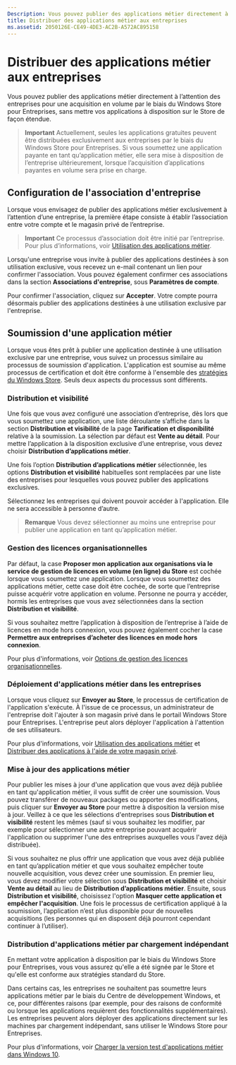 ```yaml
---
Description: Vous pouvez publier des applications métier directement à l’attention des entreprises pour une acquisition en volume par le biais du Windows Store pour Entreprises, sans mettre vos applications à disposition sur le Store de façon étendue.
title: Distribuer des applications métier aux entreprises
ms.assetid: 2050126E-CE49-4DE3-AC2B-A572AC895158
---
```


# Distribuer des applications métier aux entreprises


Vous pouvez publier des applications métier directement à l’attention des entreprises pour une acquisition en volume par le biais du Windows Store pour Entreprises, sans mettre vos applications à disposition sur le Store de façon étendue.

> **Important** Actuellement, seules les applications gratuites peuvent être distribuées exclusivement aux entreprises par le biais du Windows Store pour Entreprises. Si vous soumettez une application payante en tant qu’application métier, elle sera mise à disposition de l’entreprise ultérieurement, lorsque l’acquisition d’applications payantes en volume sera prise en charge. 

## Configuration de l'association d'entreprise


Lorsque vous envisagez de publier des applications métier exclusivement à l’attention d’une entreprise, la première étape consiste à établir l’association entre votre compte et le magasin privé de l’entreprise.

> **Important** Ce processus d’association doit être initié par l’entreprise. Pour plus d’informations, voir [Utilisation des applications métier](http://go.microsoft.com/fwlink/p/?LinkId=698846).

Lorsqu'une entreprise vous invite à publier des applications destinées à son utilisation exclusive, vous recevez un e-mail contenant un lien pour confirmer l'association. Vous pouvez également confirmer ces associations dans la section **Associations d'entreprise**, sous **Paramètres de compte**.

Pour confirmer l'association, cliquez sur **Accepter**. Votre compte pourra désormais publier des applications destinées à une utilisation exclusive par l'entreprise.

## Soumission d'une application métier


Lorsque vous êtes prêt à publier une application destinée à une utilisation exclusive par une entreprise, vous suivez un processus similaire au processus de soumission d'application. L'application est soumise au même processus de certification et doit être conforme à l'ensemble des [stratégies du Windows Store](https://msdn.microsoft.com/library/windows/apps/dn764944). Seuls deux aspects du processus sont différents.

### Distribution et visibilité

Une fois que vous avez configuré une association d’entreprise, dès lors que vous soumettez une application, une liste déroulante s’affiche dans la section **Distribution et visibilité** de la page **Tarification et disponibilité** relative à la soumission. La sélection par défaut est **Vente au détail**. Pour mettre l’application à la disposition exclusive d’une entreprise, vous devez choisir **Distribution d’applications métier**.

Une fois l’option **Distribution d’applications métier** sélectionnée, les options **Distribution et visibilité** habituelles sont remplacées par une liste des entreprises pour lesquelles vous pouvez publier des applications exclusives.

Sélectionnez les entreprises qui doivent pouvoir accéder à l'application. Elle ne sera accessible à personne d’autre.

> **Remarque** Vous devez sélectionner au moins une entreprise pour publier une application en tant qu’application métier.

### Gestion des licences organisationnelles

Par défaut, la case **Proposer mon application aux organisations via le service de gestion de licences en volume (en ligne) du Store** est cochée lorsque vous soumettez une application. Lorsque vous soumettez des applications métier, cette case doit être cochée, de sorte que l’entreprise puisse acquérir votre application en volume. Personne ne pourra y accéder, hormis les entreprises que vous avez sélectionnées dans la section **Distribution et visibilité**.

Si vous souhaitez mettre l’application à disposition de l’entreprise à l’aide de licences en mode hors connexion, vous pouvez également cocher la case **Permettre aux entreprises d’acheter des licences en mode hors connexion**.

Pour plus d'informations, voir [Options de gestion des licences organisationnelles](organizational-licensing.md).

### Déploiement d'applications métier dans les entreprises

Lorsque vous cliquez sur **Envoyer au Store**, le processus de certification de l'application s'exécute. À l'issue de ce processus, un administrateur de l'entreprise doit l'ajouter à son magasin privé dans le portail Windows Store pour Entreprises. L'entreprise peut alors déployer l'application à l'attention de ses utilisateurs.

Pour plus d'informations, voir [Utilisation des applications métier](http://go.microsoft.com/fwlink/p/?LinkId=698846) et [Distribuer des applications à l'aide de votre magasin privé](http://go.microsoft.com/fwlink/p/?LinkId=698847).

### Mise à jour des applications métier

Pour publier les mises à jour d'une application que vous avez déjà publiée en tant qu'application métier, il vous suffit de créer une soumission. Vous pouvez transférer de nouveaux packages ou apporter des modifications, puis cliquer sur **Envoyer au Store** pour mettre à disposition la version mise à jour. Veillez à ce que les sélections d'entreprises sous **Distribution et visibilité** restent les mêmes (sauf si vous souhaitez les modifier, par exemple pour sélectionner une autre entreprise pouvant acquérir l'application ou supprimer l'une des entreprises auxquelles vous l'avez déjà distribuée).

Si vous souhaitez ne plus offrir une application que vous avez déjà publiée en tant qu’application métier et que vous souhaitez empêcher toute nouvelle acquisition, vous devez créer une soumission. En premier lieu, vous devez modifier votre sélection sous **Distribution et visibilité** et choisir **Vente au détail** au lieu de **Distribution d’applications métier**. Ensuite, sous **Distribution et visibilité**, choisissez l'option **Masquer cette application et empêcher l'acquisition**. Une fois le processus de certification appliqué à la soumission, l’application n’est plus disponible pour de nouvelles acquisitions (les personnes qui en disposent déjà pourront cependant continuer à l’utiliser).

### Distribution d'applications métier par chargement indépendant

En mettant votre application à disposition par le biais du Windows Store pour Entreprises, vous vous assurez qu'elle a été signée par le Store et qu'elle est conforme aux stratégies standard du Store.

Dans certains cas, les entreprises ne souhaitent pas soumettre leurs applications métier par le biais du Centre de développement Windows, et ce, pour différentes raisons (par exemple, pour des raisons de conformité ou lorsque les applications requièrent des fonctionnalités supplémentaires). Les entreprises peuvent alors déployer des applications directement sur les machines par chargement indépendant, sans utiliser le Windows Store pour Entreprises.

Pour plus d'informations, voir [Charger la version test d'applications métier dans Windows 10](http://go.microsoft.com/fwlink/p/?LinkId=623433).

 

 






<!--HONumber=Mar16_HO1-->



